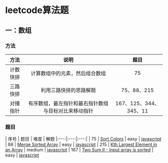 # leetcode算法题

## 一：数组

### 方法
| 方法 | 说明 | 题目 |
|:---:|:---:|:---:|
| 计数快排 | 计算数组中的元素，然后组合数组 | 75 |
| 三路快排 | 利用三路快排的思路解题 | 75、88、215 |
| 对撞指针 | 有序数组，最左指针和最右指针数组与目标对比来移动指针 | 167、125、344、345、11 |

### 题目
| 序号 | 题目 | 难度 | 解题
|:---:|:---:|:---:|
| 75 | [Sort Colors](https://leetcode.com/problems/sort-colors/) | easy | [javascript](75sortColors.js)
| 88 | [Merge Sorted Array](https://leetcode.com/problems/merge-sorted-array/) | easy | [javascript](88merge.js)
| 215 | [Kth Largest Element in an Array](https://leetcode.com/problems/kth-largest-element-in-an-array/) | medium | [javascript](215findKthLargest.js)
| 167 | [Two Sum II - Input array is sorted](https://leetcode.com/problems/two-sum-ii-input-array-is-sorted/) | easy | [javascript](167twoSum.js)
